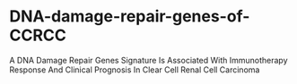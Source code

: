 # DNA-damage-repair-genes-of-CCRCC
A DNA Damage Repair Genes Signature Is Associated With Immunotherapy Response And Clinical Prognosis In Clear Cell Renal Cell Carcinoma
